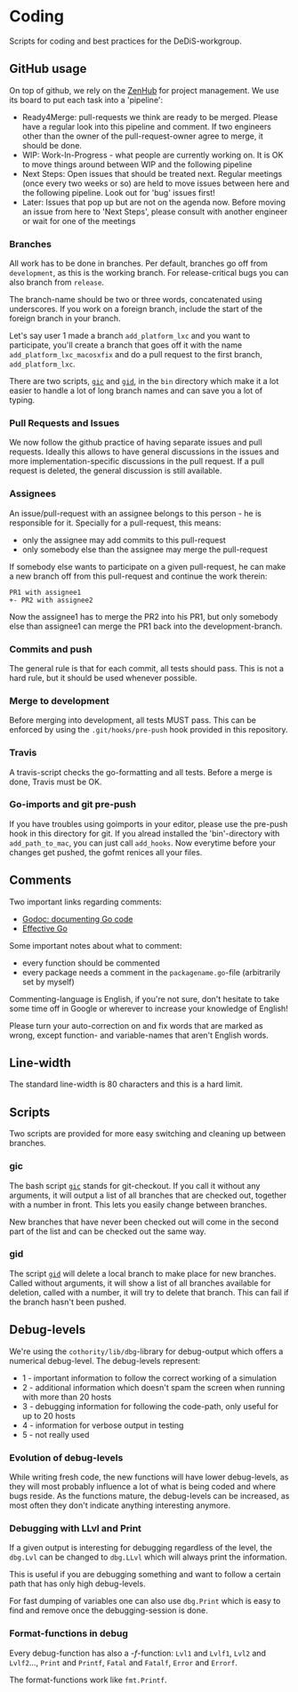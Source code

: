 # Coding

Scripts for coding and best practices for the DeDiS-workgroup.

## GitHub usage

On top of github, we rely on the [ZenHub](http://ZenHub.io) for project
management. We use its board to put each task into a 'pipeline':

- Ready4Merge: pull-requests we think are ready to be merged. Please
have a regular look into this pipeline and comment. If two engineers
other than the owner of the pull-request-owner agree to merge, it
should be done.
- WIP: Work-In-Progress - what people are currently working on. It is
OK to move things around between WIP and the following pipeline
- Next Steps: Open issues that should be treated next. Regular meetings
(once every two weeks or so) are held to move issues between here and
the following pipeline. Look out for 'bug' issues first!
- Later: Issues that pop up but are not on the agenda now. Before moving
an issue from here to 'Next Steps', please consult with another engineer
or wait for one of the meetings

### Branches

All work has to be done in branches. Per default, branches go off from
`development`, as this is the working branch. For release-critical bugs
you can also branch from `release`.

The branch-name should be two or three words, concatenated using underscores.
If you work on a foreign branch, include the start of the foreign branch in
your branch.

Let's say user 1 made a branch `add_platform_lxc` and you want to
participate, you'll create a branch that goes off it with the name
`add_platform_lxc_macosxfix` and do a pull request to the first branch,
`add_platform_lxc`.

There are two scripts, [`gic`](#gid) and [`gid`](#gid), in the `bin`
directory which make it a lot easier to handle a lot of long branch names
and can save you a lot of typing.

### Pull Requests and Issues

We now follow the github practice of having separate issues and pull
requests. Ideally this allows to have general discussions in the
issues and more implementation-specific discussions in the pull request.
If a pull request is deleted, the general discussion is still available.

### Assignees

An issue/pull-request with an assignee belongs to this person - he is
 responsible for it. Specially for a pull-request, this means:

- only the assignee may add commits to this pull-request
- only somebody else than the assignee may merge the pull-request

If somebody else wants to participate on a given pull-request, he can make a
 new branch off from this pull-request and continue the work therein:

```
PR1 with assignee1
+- PR2 with assignee2
```

Now the assignee1 has to merge the PR2 into his PR1, but only somebody else
 than assignee1 can merge the PR1 back into the development-branch.

### Commits and push

The general rule is that for each commit, all tests should pass. This is not
  a hard rule, but it should be used whenever possible.

### Merge to development

Before merging into development, all tests MUST pass. This can be enforced by
 using the ```.git/hooks/pre-push``` hook provided in this repository.

### Travis

A travis-script checks the go-formatting and all tests. Before a merge is done,
Travis must be OK.

### Go-imports and git pre-push

If you have troubles using goimports in your editor, please use the pre-push hook
in this directory for git. If you alread installed the 'bin'-directory with
`add_path_to_mac`, you can just call `add_hooks`. Now everytime before your
changes get pushed, the gofmt renices all your files.

## Comments

Two important links regarding comments:
- [Godoc: documenting Go code](http://blog.golang.org/godoc-documenting-go-code)
- [Effective Go](https://golang.org/doc/effective_go.html)

Some important notes about what to comment:

- every function should be commented
- every package needs a comment in the `packagename.go`-file (arbitrarily
 set by myself)

Commenting-language is English, if you're not sure, don't hesitate to take
some time off in Google or wherever to increase your knowledge of English!

Please turn your auto-correction on and fix words that are marked as wrong,
except function- and variable-names that aren't English words.

## Line-width

The standard line-width is 80 characters and this is a hard limit.

## Scripts

Two scripts are provided for more easy switching and cleaning up between
branches.

### gic

The bash script [`gic`](bin/gic) stands for git-checkout. If you call it
without any arguments, it will output a list of all branches that are checked
out, together with a number in front. This lets you easily change between
branches.

New branches that have never been checked out will come in the second part of
the list and can be checked out the same way.

### gid

The script [`gid`](bin/gic) will delete a local branch to make place for new
branches. Called without arguments, it will show a list of all branches
available for deletion, called with a number, it will try to delete that
branch. This can fail if the branch hasn't been pushed.

## Debug-levels

We're using the `cothority/lib/dbg`-library for debug-output which offers a 
numerical debug-level. The debug-levels represent:
  
  * 1 - important information to follow the correct working of a simulation
  * 2 - additional information which doesn't spam the screen when running with 
     more than 20 hosts
  * 3 - debugging information for following the code-path, only useful for up to
     20 hosts
  * 4 - information for verbose output in testing
  * 5 - not really used

### Evolution of debug-levels

While writing fresh code, the new functions will have lower debug-levels, as they
will most probably influence a lot of what is being coded and where bugs reside.
As the functions mature, the debug-levels can be increased, as most often they
don't indicate anything interesting anymore.

### Debugging with LLvl and Print

If a given output is interesting for debugging regardless of the level, the
`dbg.Lvl` can be changed to `dbg.LLvl` which will always print the information.

This is useful if you are debugging something and want to follow a certain path
that has only high debug-levels.

For fast dumping of variables one can also use `dbg.Print` which is easy to find
and remove once the debugging-session is done.

### Format-functions in debug

Every debug-function has also a -*f*-function: `Lvl1` and `Lvlf1`, `Lvl2` and 
`Lvlf2`..., `Print` and `Printf`, `Fatal` and `Fatalf`, `Error` and `Errorf`.

The format-functions work like `fmt.Printf`.
